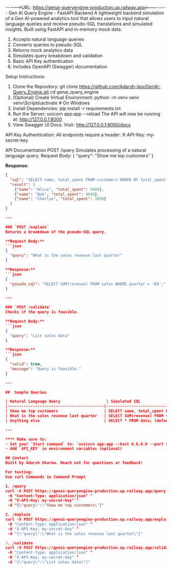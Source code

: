 ----->URL: https://genai-queryengine-production.up.railway.app<--------
Gen AI Query Engine - FastAPI Backend
A lightweight backend simulation of a Gen AI-powered analytics tool that allows users to input natural language queries and receive pseudo-SQL translations and simulated insights. Built using FastAPI and in-memory mock data. 
1. Accepts natural language queries
2. Converts queries to pseudo-SQL
3. Returns mock analytics data
4. Simulates query breakdown and validation
5. Basic API Key authentication
6. Includes OpenAPI (Swagger) documentation
   
Setup Instructions:
1. Clone the Repository:
git clone https://github.com/Adarsh-iips/GenAI-Query_Engine.git
cd genai_query_engine
2. (Optional) Create Virtual Environment:
python -m venv venv
venv\Scripts\activate  # On Windows
3. Install Dependencies:
pip install -r requirements.txt
4. Run the Server:
uvicorn app:app --reload
The API will now be running at:
http://127.0.0.1:8000
5. View Swagger UI Docs:
Visit-
http://127.0.0.1:8000/docs

API Key Authentication:
All endpoints require a header: X-API-Key: my-secret-key

API Documentation
POST /query
Simulates processing of a natural language query.
Request Body:
{
  "query": "Show me top customers"
}

**Response:**
```json
{
  "sql": "SELECT name, total_spent FROM customers ORDER BY total_spent DESC LIMIT 10;",
  "result": [
    {"name": "Alice", "total_spent": 5000},
    {"name": "Bob", "total_spent": 4000},
    {"name": "Charlie", "total_spent": 3000}
  ]
}

---

### `POST /explain`
Returns a breakdown of the pseudo-SQL query.

**Request Body:**
```json
{
  "query": "What is the sales revenue last quarter"
}

**Response:**
```json
{
  "pseudo_sql": "SELECT SUM(revenue) FROM sales WHERE quarter = 'Q4';"
}

---

### `POST /validate`
Checks if the query is feasible.

**Request Body:**
```json
{
  "query": "List sales data"
}

**Response:**
```json
{
  "valid": true,
  "message": "Query is feasible."
}

---

##  Sample Queries

| Natural Language Query                    | Simulated SQL                                                                 |
|------------------------------------------|-------------------------------------------------------------------------------|
| Show me top customers                    | SELECT name, total_spent FROM customers ORDER BY total_spent DESC LIMIT 10;  |
| What is the sales revenue last quarter   | SELECT SUM(revenue) FROM sales WHERE quarter = 'Q4';                         |
| Anything else                            | SELECT * FROM data; (default fallback)                                       |

---

**** Make sure to:
- Set your `Start command` to: `uvicorn app:app --host 0.0.0.0 --port $PORT`
- Add `API_KEY` in environment variables (optional)

## Contact
Built by Adarsh Sharma. Reach out for questions or feedback!

For testing:
Use curl Commands in Command Prompt

1. /query
curl -X POST https://genai-queryengine-production.up.railway.app/query ^
 -H "Content-Type: application/json" ^
 -H "X-API-Key: my-secret-key" ^
 -d "{\"query\":\"Show me top customers\"}"

2. /explain
curl -X POST https://genai-queryengine-production.up.railway.app/explain ^
 -H "Content-Type: application/json" ^
 -H "X-API-Key: my-secret-key" ^
 -d "{\"query\":\"What is the sales revenue last quarter\"}"

3. /validate
curl -X POST https://genai-queryengine-production.up.railway.app/validate ^
 -H "Content-Type: application/json" ^
 -H "X-API-Key: my-secret-key" ^
 -d "{\"query\":\"List sales data\"}"
